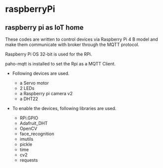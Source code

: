 # raspberryPi
## raspberry pi as IoT home



These codes are written to control devices via Raspberry Pi 4 B model and make them communicate with broker through the MQTT protocol.

Raspberry Pi OS 32-bit is used for the RPi.

paho-mqtt is installed to set the Rpi as a MQTT Client.

* Following devices are used.
  * a Servo motor
  * 2 LEDs
  * a Raspberry pi camera v2
  * a DHT22
  
* To enable the devices, following libraries are used.
  * RPi.GPIO
  * Adafruit_DHT
  * OpenCV
  * face_recognition
  * imutils
  * pickle
  * time
  * cv2
  * requests
